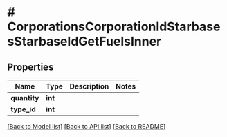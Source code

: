 # # CorporationsCorporationIdStarbasesStarbaseIdGetFuelsInner

## Properties

Name | Type | Description | Notes
------------ | ------------- | ------------- | -------------
**quantity** | **int** |  |
**type_id** | **int** |  |

[[Back to Model list]](../../README.md#models) [[Back to API list]](../../README.md#endpoints) [[Back to README]](../../README.md)
